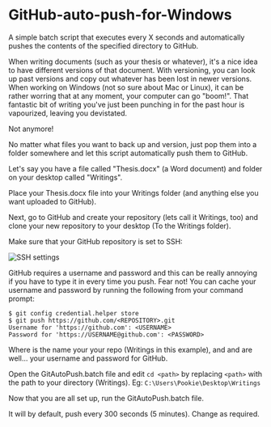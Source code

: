 # GitHub-auto-push-for-Windows
A simple batch script that executes every X seconds and automatically pushes the contents of the specified directory to GitHub.

When writing documents (such as your thesis or whatever), it's a nice idea to have different versions of that document. With versioning, you can look up past versions and copy out whatever has been lost in newer versions. 
When working on Windows (not so sure about Mac or Linux), it can be rather worring that at any moment, your computer can go "boom!". 
That fantastic bit of writing you've just been punching in for the past hour is vapourized, leaving you devistated.

Not anymore!

No matter what files you want to back up and version, just pop them into a folder somewhere and let this script automatically push them to GitHub.

Let's say you have a file called "Thesis.docx" (a Word document) and folder on your desktop called "Writings".

Place your Thesis.docx file into your Writings folder (and anything else you want uploaded to GitHub).

Next, go to GitHub and create your repository (lets call it Writings, too) and clone your new repository to your desktop (To the Writings folder).

Make sure that your GitHub repository is set to SSH:

![SSH settings](http://s32.postimg.org/7z323cklh/ssh_pic.png)

GitHub requires a username and password and this can be really annoying if you have to type it in every time you push.
Fear not! You can cache your username and password by running the following from your command prompt:

```
$ git config credential.helper store
$ git push https://github.com/<REPOSITORY>.git
Username for 'https://github.com': <USERNAME>
Password for 'https://USERNAME@github.com': <PASSWORD>
```

Where <REPOSITORY> is the name your your repo (Writings in this example), and <USERNAME> and <PASSWORD> are well... your username and password for GitHub.

Open the GitAutoPush.batch file and edit `cd <path>` by replacing `<path>` with the path to your directory (Writings). 
Eg: `C:\Users\Pookie\Desktop\Writings`

Now that you are all set up, run the GitAutoPush.batch file. 

It will by default, push every 300 seconds (5 minutes). Change as required.
